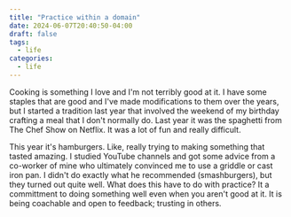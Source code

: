 ```yaml
---
title: "Practice within a domain"
date: 2024-06-07T20:40:50-04:00
draft: false
tags:
  - life
categories:
  - life
---
```


Cooking is something I love and I'm not terribly good at it.  I have some staples that are good and I've made modifications to them over the years, but I started a tradition last year that involved the weekend of my birthday crafting a meal that I don't normally do.  Last year it was the spaghetti from The Chef Show on Netflix.  It was a lot of fun and really difficult.  

This year it's hamburgers.  Like, really trying to making something that tasted amazing.  I studied YouTube channels and got some advice from a co-worker of mine who ultimately convinced me to use a griddle or cast iron pan.  I didn't do exactly what he recommended (smashburgers), but they turned out quite well.  What does this have to do with practice?  It a committment to doing something well even when you aren't good at it.  It is being coachable and open to feedback; trusting in others.